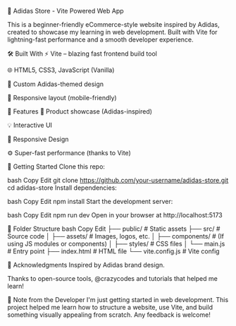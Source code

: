 👟 Adidas Store - Vite Powered Web App

This is a beginner-friendly eCommerce-style website inspired by Adidas, created to showcase my learning in web development. Built with Vite for lightning-fast performance and a smooth developer experience.

🛠️ Built With
⚡️ Vite – blazing fast frontend build tool

🌐 HTML5, CSS3, JavaScript (Vanilla)

🎨 Custom Adidas-themed design

🧱 Responsive layout (mobile-friendly)

📸 Features
👟 Product showcase (Adidas-inspired)

💡 Interactive UI

📱 Responsive Design

⚙️ Super-fast performance (thanks to Vite)

🚀 Getting Started
Clone this repo:

bash
Copy
Edit
git clone https://github.com/your-username/adidas-store.git
cd adidas-store
Install dependencies:

bash
Copy
Edit
npm install
Start the development server:

bash
Copy
Edit
npm run dev
Open in your browser at http://localhost:5173

📁 Folder Structure
bash
Copy
Edit
├── public/          # Static assets
├── src/             # Source code
│   ├── assets/      # Images, logos, etc.
│   ├── components/  # (If using JS modules or components)
│   ├── styles/      # CSS files
│   └── main.js      # Entry point
├── index.html       # HTML file
└── vite.config.js   # Vite config

🙌 Acknowledgments
Inspired by Adidas brand design.


Thanks to open-source tools, @crazycodes and tutorials that helped me learn!

📢 Note from the Developer
I'm just getting started in web development. This project helped me learn how to structure a website, use Vite, and build something visually appealing from scratch. Any feedback is welcome!

